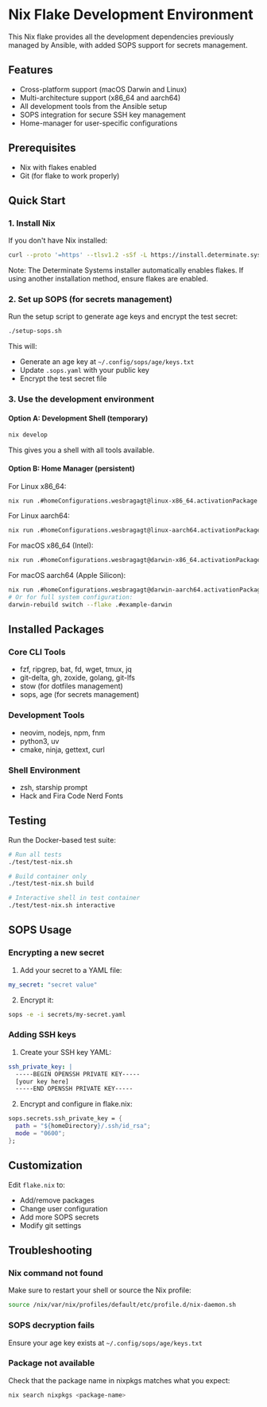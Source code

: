 # Nix Flake Development Environment

This Nix flake provides all the development dependencies previously managed by Ansible, with added SOPS support for secrets management.

## Features

- Cross-platform support (macOS Darwin and Linux)
- Multi-architecture support (x86_64 and aarch64)
- All development tools from the Ansible setup
- SOPS integration for secure SSH key management
- Home-manager for user-specific configurations

## Prerequisites

- Nix with flakes enabled
- Git (for flake to work properly)

## Quick Start

### 1. Install Nix

If you don't have Nix installed:

```bash
curl --proto '=https' --tlsv1.2 -sSf -L https://install.determinate.systems/nix | sh -s -- install
```

Note: The Determinate Systems installer automatically enables flakes. If using another installation method, ensure flakes are enabled.

### 2. Set up SOPS (for secrets management)

Run the setup script to generate age keys and encrypt the test secret:

```bash
./setup-sops.sh
```

This will:
- Generate an age key at `~/.config/sops/age/keys.txt`
- Update `.sops.yaml` with your public key
- Encrypt the test secret file

### 3. Use the development environment

#### Option A: Development Shell (temporary)

```bash
nix develop
```

This gives you a shell with all tools available.

#### Option B: Home Manager (persistent)

For Linux x86_64:
```bash
nix run .#homeConfigurations.wesbragagt@linux-x86_64.activationPackage
```

For Linux aarch64:
```bash
nix run .#homeConfigurations.wesbragagt@linux-aarch64.activationPackage
```

For macOS x86_64 (Intel):
```bash
nix run .#homeConfigurations.wesbragagt@darwin-x86_64.activationPackage
```

For macOS aarch64 (Apple Silicon):
```bash
nix run .#homeConfigurations.wesbragagt@darwin-aarch64.activationPackage
# Or for full system configuration:
darwin-rebuild switch --flake .#example-darwin
```

## Installed Packages

### Core CLI Tools
- fzf, ripgrep, bat, fd, wget, tmux, jq
- git-delta, gh, zoxide, golang, git-lfs
- stow (for dotfiles management)
- sops, age (for secrets management)

### Development Tools
- neovim, nodejs, npm, fnm
- python3, uv
- cmake, ninja, gettext, curl

### Shell Environment
- zsh, starship prompt
- Hack and Fira Code Nerd Fonts

## Testing

Run the Docker-based test suite:

```bash
# Run all tests
./test/test-nix.sh

# Build container only
./test/test-nix.sh build

# Interactive shell in test container
./test/test-nix.sh interactive
```

## SOPS Usage

### Encrypting a new secret

1. Add your secret to a YAML file:
```yaml
my_secret: "secret value"
```

2. Encrypt it:
```bash
sops -e -i secrets/my-secret.yaml
```

### Adding SSH keys

1. Create your SSH key YAML:
```yaml
ssh_private_key: |
  -----BEGIN OPENSSH PRIVATE KEY-----
  [your key here]
  -----END OPENSSH PRIVATE KEY-----
```

2. Encrypt and configure in flake.nix:
```nix
sops.secrets.ssh_private_key = {
  path = "${homeDirectory}/.ssh/id_rsa";
  mode = "0600";
};
```

## Customization

Edit `flake.nix` to:
- Add/remove packages
- Change user configuration
- Add more SOPS secrets
- Modify git settings

## Troubleshooting

### Nix command not found
Make sure to restart your shell or source the Nix profile:
```bash
source /nix/var/nix/profiles/default/etc/profile.d/nix-daemon.sh
```

### SOPS decryption fails
Ensure your age key exists at `~/.config/sops/age/keys.txt`

### Package not available
Check that the package name in nixpkgs matches what you expect:
```bash
nix search nixpkgs <package-name>
```